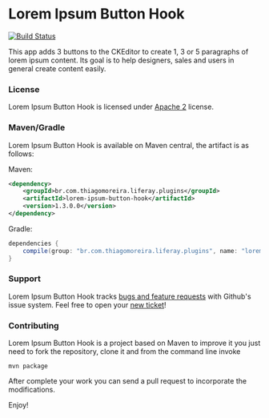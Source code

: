 Lorem Ipsum Button Hook
==========
[![Build Status](https://travis-ci.org/tmoreira2020/liferay-thiagomoreira-plugins.svg?branch=master)](https://travis-ci.org/tmoreira2020/liferay-thiagomoreira-plugins)

This app adds 3 buttons to the CKEditor to create 1, 3 or 5 paragraphs of lorem ipsum content. Its goal is to help designers, sales and users in general create content easily.

### License

Lorem Ipsum Button Hook is licensed under [Apache 2](http://www.apache.org/licenses/LICENSE-2.0) license.

### Maven/Gradle

Lorem Ipsum Button Hook is available on Maven central, the artifact is as follows:

Maven:

```xml
<dependency>
    <groupId>br.com.thiagomoreira.liferay.plugins</groupId>
    <artifactId>lorem-ipsum-button-hook</artifactId>
    <version>1.3.0.0</version>
</dependency>
```
Gradle:

```groovy
dependencies {
    compile(group: "br.com.thiagomoreira.liferay.plugins", name: "lorem-ipsum-button-hook", version: "1.3.0.0");
}
```
### Support
Lorem Ipsum Button Hook tracks [bugs and feature requests](https://github.com/tmoreira2020/liferay-thiagomoreira-plugins/issues) with Github's issue system. Feel free to open your [new ticket](https://github.com/tmoreira2020/liferay-thiagomoreira-plugins/issues/new)!

### Contributing

Lorem Ipsum Button Hook is a project based on Maven to improve it you just need to fork the repository, clone it and from the command line invoke

```shell
mvn package
```
After complete your work you can send a pull request to incorporate the modifications.

Enjoy!